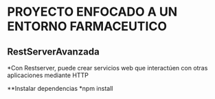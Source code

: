 # PROYECTO ENFOCADO A UN ENTORNO FARMACEUTICO
## RestServerAvanzada
*Con Restserver, puede crear servicios web que interactúen con otras aplicaciones mediante HTTP

**Instalar dependencias
*npm install
